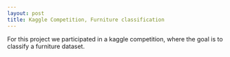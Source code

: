 ```yaml
---
layout: post
title: Kaggle Competition, Furniture classification
---
```


For this project we participated in a kaggle competition, where the goal is to classify a furniture dataset. 
